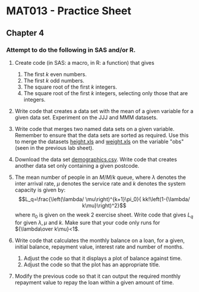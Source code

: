 # MAT013 - Practice Sheet
## Chapter 4
### Attempt to do the following in SAS and/or R.


1. Create code (in SAS: a macro, in R: a function) that gives

    1. The first $k$ even numbers.
    2. The first $k$ odd numbers.
    3. The square root of the first $k$ integers.
    4. The square root of the first $k$ integers, selecting only those that are integers.

2. Write code that creates a data set with the mean of a given variable for a given data set. Experiment on the JJJ and MMM datasets.

3. Write code that merges two named data sets on a given variable. Remember to ensure that the data sets are sorted as required. Use this to merge the datasets [height.xls](../Data/C3/height.xls) and [weight.xls](../Data/C3/weight.xls) on the variable "obs" (seen in the previous lab sheet).

4. Download the data set [demographics.csv](../Data/C4/demographics.csv). Write code that creates another data set only containing a given postcode.

5. The mean number of people in an $M/M/k$ queue, where $\lambda$ denotes the inter arrival rate, $\mu$ denotes the service rate and $k$ denotes the system capacity is given by:
$$L_q=\frac{\left(\lambda/ \mu\right)^{k+1}\pi_0}{ kk!\left(1-{\lambda/ k\mu}\right)^2}$$
where $\pi_0$ is given on the week 2 exercise sheet. Write code that gives $L_q$  for given $\lambda,\mu$ and $k$. Make sure that your code only runs for ${\lambda\over k\mu}<1$.

6. Write code that calculates the monthly balance on a loan, for a given, initial balance, repayment value, interest rate and number of months.

    1. Adjust the code so that it displays a plot of balance against time.
    2. Adjust the code so that the plot has an appropriate title.

7. Modify the previous code so that it can output the required monthly repayment value to repay the loan within a given amount of time.
